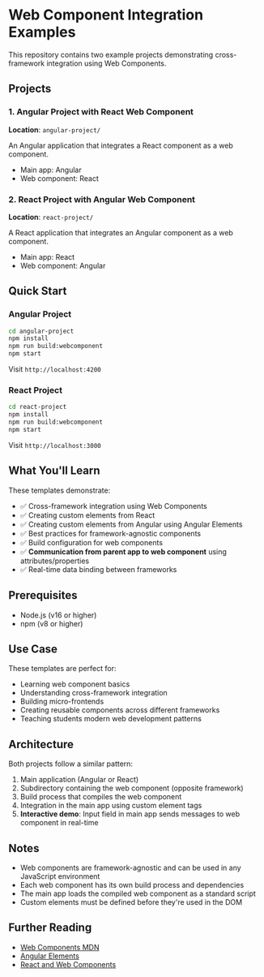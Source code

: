 # Web Component Integration Examples

This repository contains two example projects demonstrating cross-framework integration using Web Components.

## Projects

### 1. Angular Project with React Web Component
**Location**: `angular-project/`

An Angular application that integrates a React component as a web component.
- Main app: Angular
- Web component: React

### 2. React Project with Angular Web Component
**Location**: `react-project/`

A React application that integrates an Angular component as a web component.
- Main app: React
- Web component: Angular

## Quick Start

### Angular Project
```bash
cd angular-project
npm install
npm run build:webcomponent
npm start
```

Visit `http://localhost:4200`

### React Project
```bash
cd react-project
npm install
npm run build:webcomponent
npm start
```

Visit `http://localhost:3000`

## What You'll Learn

These templates demonstrate:
- ✅ Cross-framework integration using Web Components
- ✅ Creating custom elements from React
- ✅ Creating custom elements from Angular using Angular Elements
- ✅ Best practices for framework-agnostic components
- ✅ Build configuration for web components
- ✅ **Communication from parent app to web component** using attributes/properties
- ✅ Real-time data binding between frameworks

## Prerequisites

- Node.js (v16 or higher)
- npm (v8 or higher)

## Use Case

These templates are perfect for:
- Learning web component basics
- Understanding cross-framework integration
- Building micro-frontends
- Creating reusable components across different frameworks
- Teaching students modern web development patterns

## Architecture

Both projects follow a similar pattern:
1. Main application (Angular or React)
2. Subdirectory containing the web component (opposite framework)
3. Build process that compiles the web component
4. Integration in the main app using custom element tags
5. **Interactive demo**: Input field in main app sends messages to web component in real-time

## Notes

- Web components are framework-agnostic and can be used in any JavaScript environment
- Each web component has its own build process and dependencies
- The main app loads the compiled web component as a standard script
- Custom elements must be defined before they're used in the DOM

## Further Reading

- [Web Components MDN](https://developer.mozilla.org/en-US/docs/Web/Web_Components)
- [Angular Elements](https://angular.io/guide/elements)
- [React and Web Components](https://react.dev/reference/react-dom/components#custom-html-elements)

